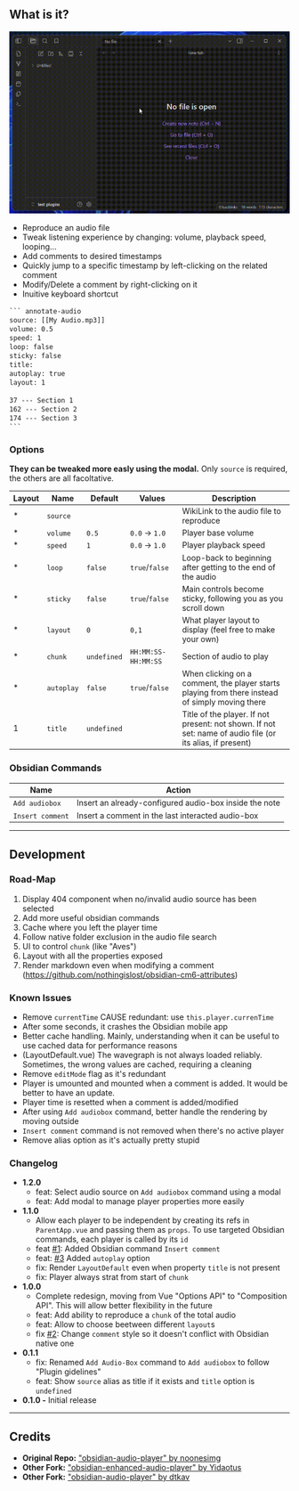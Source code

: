 ## What is it?

![Preview GIF](static/preview.gif)

-   Reproduce an audio file
-   Tweak listening experience by changing: volume, playback speed, looping...
-   Add comments to desired timestamps
-   Quickly jump to a specific timestamp by left-clicking on the related comment
-   Modify/Delete a comment by right-clicking on it
-   Inuitive keyboard shortcut

````
``` annotate-audio
source: [[My Audio.mp3]]
volume: 0.5
speed: 1
loop: false
sticky: false
title:
autoplay: true
layout: 1

37 --- Section 1
162 --- Section 2
174 --- Section 3
```
````

### Options

**They can be tweaked more easly using the modal.**
Only `source` is required, the others are all facoltative.

| Layout | Name       | Default     | Values              | Description                                                                                               |
| ------ | ---------- | ----------- | ------------------- | --------------------------------------------------------------------------------------------------------- |
| \*     | `source`   |             |                     | WikiLink to the audio file to reproduce                                                                   |
| \*     | `volume`   | `0.5`       | `0.0` → `1.0`       | Player base volume                                                                                        |
| \*     | `speed`    | `1`         | `0.0` → `1.0`       | Player playback speed                                                                                     |
| \*     | `loop`     | `false`     | `true`/`false`      | Loop-back to beginning after getting to the end of the audio                                              |
| \*     | `sticky`   | `false`     | `true`/`false`      | Main controls become sticky, following you as you scroll down                                             |
| \*     | `layout`   | `0`         | `0,1`               | What player layout to display (feel free to make your own)                                                |
| \*     | `chunk`    | `undefined` | `HH:MM:SS-HH:MM:SS` | Section of audio to play                                                                                  |
| \*     | `autoplay` | `false`     | `true`/`false`      | When clicking on a comment, the player starts playing from there instead of simply moving there           |
| 1      | `title`    | `undefined` |                     | Title of the player. If not present: not shown. If not set: name of audio file (or its alias, if present) |

### Obsidian Commands

| Name             | Action                                                 |
| ---------------- | ------------------------------------------------------ |
| `Add audiobox`   | Insert an already-configured audio-box inside the note |
| `Insert comment` | Insert a comment in the last interacted audio-box      |

---

## Development

### Road-Map

1. Display 404 component when no/invalid audio source has been selected
2. Add more useful obsidian commands
3. Cache where you left the player time
4. Follow native folder exclusion in the audio file search
5. UI to control `chunk` (like "Aves")
6. Layout with all the properties exposed
7. Render markdown even when modifying a comment (https://github.com/nothingislost/obsidian-cm6-attributes)

### Known Issues

-   Remove `currentTime` CAUSE redundant: use `this.player.currenTime`
-   After some seconds, it crashes the Obsidian mobile app
-   Better cache handling. Mainly, understanding when it can be useful to use cached data for performance reasons
-   (LayoutDefault.vue) The wavegraph is not always loaded reliably. Sometimes, the wrong values are cached, requiring a cleaning
-   Remove `editMode` flag as it's redundant
-   Player is umounted and mounted when a comment is added. It would be better to have an update.
-   Player time is resetted when a comment is added/modified
-   After using `Add audiobox` command, better handle the rendering by moving outside
-   `Insert comment` command is not removed when there's no active player
-   Remove alias option as it's actually pretty stupid

### Changelog

-   **1.2.0**
    -   feat: Select audio source on `Add audiobox` command using a modal
    -   feat: Add modal to manage player properties more easily
-   **1.1.0**
    -   Allow each player to be independent by creating its refs in `ParentApp.vue` and passing them as `props`. To use targeted Obsidian commands, each player is called by its `id`
    -   feat [#1](https://github.com/12-VidE/annotate-audio/issues/1): Added Obsidian command `Insert comment`
    -   feat: [#3](https://github.com/12-VidE/annotate-audio/issues/3) Added `autoplay` option
    -   fix: Render `LayoutDefault` even when property `title` is not present
    -   fix: Player always strat from start of `chunk`
-   **1.0.0**
    -   Complete redesign, moving from Vue "Options API" to "Composition API". This will allow better flexibility in the future
    -   feat: Add ability to reproduce a `chunk` of the total audio
    -   feat: Allow to choose beetween different `layout`s
    -   fix [#2](https://github.com/12-VidE/annotate-audio/issues/2): Change `comment` style so it doesn't conflict with Obsidian native one
-   **0.1.1**
    -   fix: Renamed `Add Audio-Box` command to `Add audiobox` to follow "Plugin gidelines"
    -   feat: Show `source` alias as title if it exists and `title` option is `undefined`
-   **0.1.0 -** Initial release

---

## Credits

-   **Original Repo:** ["obsidian-audio-player" by noonesimg](https://github.com/noonesimg/obsidian-audio-player)
-   **Other Fork:** ["obsidian-enhanced-audio-player" by Yidaotus](https://github.com/Yidaotus/obsidian-enhanced-audio-player)
-   **Other Fork:** ["obsidian-audio-player" by dtkav](https://github.com/dtkav/obsidian-audio-player)
